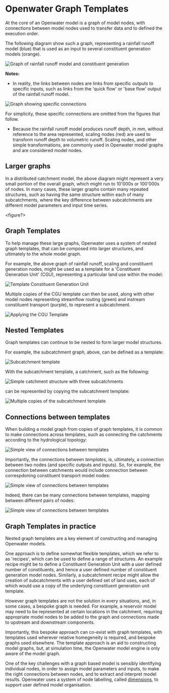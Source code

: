# Openwater Graph Templates

At the core of an Openwater model is a graph of model nodes, with connections between model nodes used to transfer data and to defined the execution order.

The following diagram show such a graph, representing a rainfall runoff model (blue) that is used as an input to several constituent generation models (orange).

![Graph of rainfall runoff model and constituent generation](figures/Graph-RR-CG.png)

**Notes:**
* In reality, the links between nodes are links from specific outputs to specific inputs, such as links from the 'quick flow' or 'base flow' output of the rainfall runoff model.

![Graph showing specific connections](figures/Graph-Connections.png)

For simplicity, these specific connections are omitted from the figures that follow.

* Because the rainfall runoff model produces runoff depth, in mm, without reference to the area represented, scaling nodes (red) are used to transform runoff depth to volumetric runoff. Scaling nodes, and other simple transformations, are commonly used in Openwater model graphs and are considered model nodes.

## Larger graphs

In a distributed catchment model, the above diagram might represent a very small portion of the overall graph, which might run to 10'000s or 100'000s of nodes. In many cases, these larger graphs contain many repeated structures, such as having the same structure within each of many subcatchments, where the key difference between subcatchments are different model parameters and input time series.

<figure?>

## Graph Templates

To help manage these large graphs, Openwater uses a system of nested graph templates, that can be composed into larger structures, and ultimately to the whole model graph.

For example, the above graph of rainfall runoff, scaling and constituent generation nodes, might be used as a template for a 'Constituent Generation Unit' (CGU), representing a particular land use within the model:

![Template Constituent Generation Unit](figures/Graph-CGU.png)

Multiple copies of the CGU template can then be used, along with other model nodes representing streamflow routing (green) and instream constituent transport (purple), to represent a subcatchment.

![Applying the CGU Template](figures/Graph-MultipleCGUs.png)

## Nested Templates

Graph templates can continue to be nested to form larger model structures.

For example, the subcatchment graph, above, can be defined as a template:

![Subcatchment template](figures/Graph-Catchment.png)

With the subcatchment template, a catchment, such as the following:

![Simple catchment structure with three subcatchments](figures/Catchment.png)

can be represented by copying the subcatchment template:

![Multiple copies of the subcatchment template](figures/Graph-MultipleCatchments.png)

## Connections between templates

When building a model graph from copies of graph templates, it is common to make connections across templates, such as connecting the catchments according to the hydrological topology:

![Simple view of connections between templates](figures/Graph-MultpleCatchments-Connected.png)

Importantly, the connections between _templates_, is, ultimately, a connection between two nodes (and specific outputs and inputs). So, for example, the connection between catchments would include connection between correspdoning constituent transport model nodes:

![Simple view of connections between templates](figures/Graph-MultpleCatchments-NodeConnections.png)

Indeed, there can be many connections between templates, mapping between different pairs of nodes:

![Simple view of connections between templates](figures/Graph-MultpleCatchments-AllNodeConnections.png)

## Graph Templates in practice

Nested graph templates are a key element of constructing and managing Openwater models.

One approach is to define somewhat flexible templates, which we refer to as 'recipes', which can be used to define a range of structures. An example recipe might be to define a Constituent Generation Unit with a user defined number of constituents, and hence a user defined number of constituent generation model nodes. Similarly, a subcatchment recipe might allow the creation of subcatchments with a user defined set of land uses, each of which would use a copy of the underlying constituent generation unit template.

However graph templates are not the solution in every situations, and, in some cases, a bespoke graph is needed. For example, a reservoir model may need to be represented at certain locations in the catchment, requiring appropriate model nodes to be added to the graph and connections made to upstream and downstream components.

Importantly, this bespoke approach can co-exist with graph templates, with templates used wherever relative homegeneity is required, and bespoke graphs used elsewhere. The template approach is an aid to constructing model graphs, but, at simulation time, the Openwater model engine is only aware of the model graph.

One of the key challenges with a graph based model is sensibly identifying individual nodes, in order to assign model parameters and inputs, to make the right connections between nodes, and to extract and interpret model results. Openwater uses a system of node labelling, called [dimensions](dimensions.md), to support user defined model organisation.


